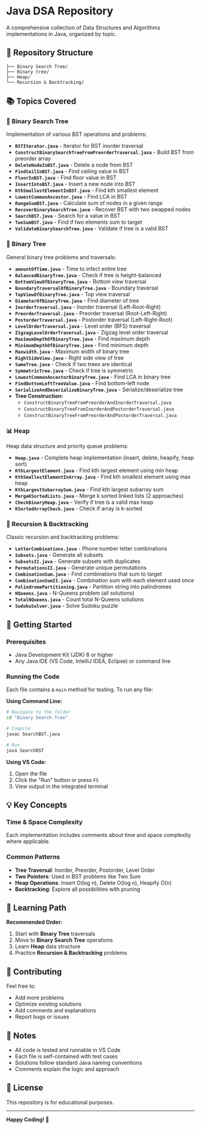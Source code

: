# Java DSA Repository

A comprehensive collection of Data Structures and Algorithms implementations in Java, organized by topic.

## 📁 Repository Structure

```
├── Binary Search Tree/
├── Binary tree/
├── Heap/
└── Recursion & Backtracking/
```

## 📚 Topics Covered

### 🌳 Binary Search Tree
Implementation of various BST operations and problems:

- **`BSTIterator.java`** - Iterator for BST inorder traversal
- **`ConstructBinarySearchTreeFromPreorderTraversal.java`** - Build BST from preorder array
- **`DeleteNodeInBST.java`** - Delete a node from BST
- **`FindCeilInBST.java`** - Find ceiling value in BST
- **`FloorInBST.java`** - Find floor value in BST
- **`InsertIntoBST.java`** - Insert a new node into BST
- **`KthSmallestElementInBST.java`** - Find kth smallest element
- **`LowestCommonAncestor.java`** - Find LCA in BST
- **`RangeSumBST.java`** - Calculate sum of nodes in a given range
- **`RecoverBinarySearchTree.java`** - Recover BST with two swapped nodes
- **`SearchBST.java`** - Search for a value in BST
- **`TwoSumBST.java`** - Find if two elements sum to target
- **`ValidateBinarySearchTree.java`** - Validate if tree is a valid BST

### 🌲 Binary Tree
General binary tree problems and traversals:

- **`amountOfTime.java`** - Time to infect entire tree
- **`BalancedBinaryTree.java`** - Check if tree is height-balanced
- **`BottomViewOfBinaryTree.java`** - Bottom view traversal
- **`BoundaryTraversalOfBinaryTree.java`** - Boundary traversal
- **`TopViewOfBinaryTree.java`** - Top view traversal
- **`DiameterOfBinaryTree.java`** - Find diameter of tree
- **`InorderTraversal.java`** - Inorder traversal (Left-Root-Right)
- **`PreorderTraversal.java`** - Preorder traversal (Root-Left-Right)
- **`PostorderTraversal.java`** - Postorder traversal (Left-Right-Root)
- **`LevelOrderTraversal.java`** - Level order (BFS) traversal
- **`ZigzagLevelOrderTraversal.java`** - Zigzag level order traversal
- **`MaximumDepthOfBinaryTree.java`** - Find maximum depth
- **`MinimumDepthOfBinaryTree.java`** - Find minimum depth
- **`Maxwidth.java`** - Maximum width of binary tree
- **`RightSideView.java`** - Right side view of tree
- **`SameTree.java`** - Check if two trees are identical
- **`SymmetricTree.java`** - Check if tree is symmetric
- **`LowestCommonAncestorBinaryTree.java`** - Find LCA in binary tree
- **`FindBottomLeftTreeValue.java`** - Find bottom-left node
- **`SerializeAndDeserializeBinaryTree.java`** - Serialize/deserialize tree
- **Tree Construction:**
  - `ConstructBinaryTreeFromPreorderAndInorderTraversal.java`
  - `ConstructBinaryTreeFromInorderAndPostorderTraversal.java`
  - `ConstructBinaryTreeFromPreorderAndPostorderTraversal.java`

### 📊 Heap
Heap data structure and priority queue problems:

- **`Heap.java`** - Complete heap implementation (insert, delete, heapify, heap sort)
- **`KthLargestElement.java`** - Find kth largest element using min heap
- **`KthSmallestElementInArray.java`** - Find kth smallest element using max heap
- **`KthLargestSubarraySum.java`** - Find kth largest subarray sum
- **`MergeKSortedLists.java`** - Merge k sorted linked lists (2 approaches)
- **`CheckBinaryHeap.java`** - Verify if tree is a valid max heap
- **`KSortedArrayCheck.java`** - Check if array is k-sorted

### 🔄 Recursion & Backtracking
Classic recursion and backtracking problems:

- **`LetterCombinations.java`** - Phone number letter combinations
- **`Subsets.java`** - Generate all subsets
- **`SubsetsII.java`** - Generate subsets with duplicates
- **`PermutationsII.java`** - Generate unique permutations
- **`CombinationSum.java`** - Find combinations that sum to target
- **`CombinationSumII.java`** - Combination sum with each element used once
- **`PalindromePartitioning.java`** - Partition string into palindromes
- **`NQueens.java`** - N-Queens problem (all solutions)
- **`TotalNQueens.java`** - Count total N-Queens solutions
- **`SudokuSolver.java`** - Solve Sudoku puzzle

## 🚀 Getting Started

### Prerequisites
- Java Development Kit (JDK) 8 or higher
- Any Java IDE (VS Code, IntelliJ IDEA, Eclipse) or command line

### Running the Code

Each file contains a `main` method for testing. To run any file:

**Using Command Line:**
```bash
# Navigate to the folder
cd "Binary Search Tree"

# Compile
javac SearchBST.java

# Run
java SearchBST
```

**Using VS Code:**
1. Open the file
2. Click the "Run" button or press `F5`
3. View output in the integrated terminal

## 💡 Key Concepts

### Time & Space Complexity
Each implementation includes comments about time and space complexity where applicable.

### Common Patterns
- **Tree Traversal**: Inorder, Preorder, Postorder, Level Order
- **Two Pointers**: Used in BST problems like Two Sum
- **Heap Operations**: Insert O(log n), Delete O(log n), Heapify O(n)
- **Backtracking**: Explore all possibilities with pruning

## 📖 Learning Path

**Recommended Order:**
1. Start with **Binary Tree** traversals
2. Move to **Binary Search Tree** operations
3. Learn **Heap** data structure
4. Practice **Recursion & Backtracking** problems

## 🤝 Contributing

Feel free to:
- Add more problems
- Optimize existing solutions
- Add comments and explanations
- Report bugs or issues

## 📝 Notes

- All code is tested and runnable in VS Code
- Each file is self-contained with test cases
- Solutions follow standard Java naming conventions
- Comments explain the logic and approach

## 📄 License

This repository is for educational purposes.

---

**Happy Coding! 🎯**
